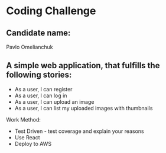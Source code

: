 # Coding Challenge

## Candidate name:
Pavlo Omelianchuk

## A simple web application, that fulfills the following stories: 

- As a user, I can register
- As a user, I can log in
- As a user, I can upload an image
- As a user, I can list my uploaded images with thumbnails


Work Method:
* Test Driven - test coverage and explain your reasons
* Use React
* Deploy to AWS